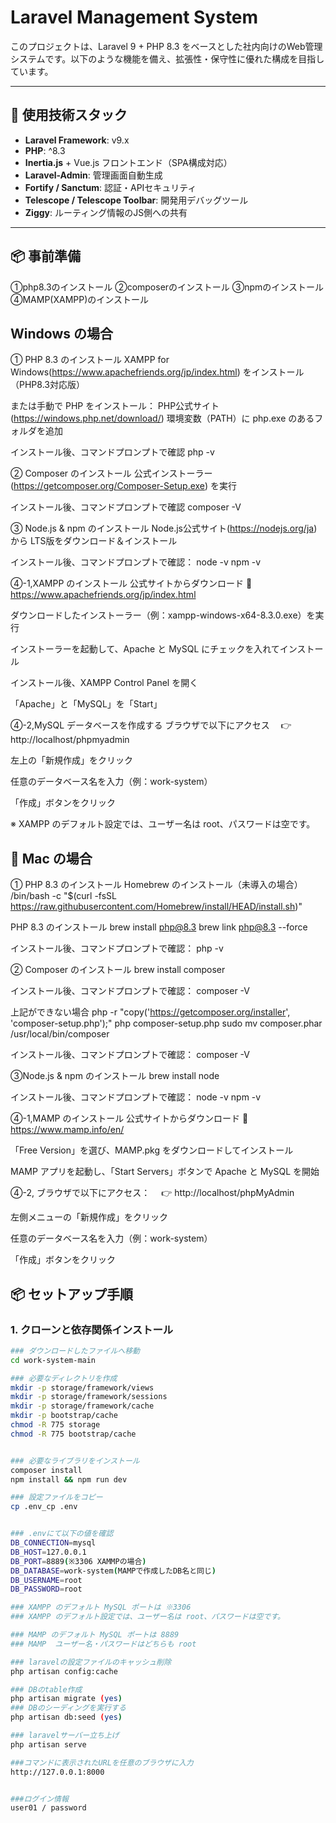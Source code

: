 # Laravel Management System

このプロジェクトは、Laravel 9 + PHP 8.3 をベースとした社内向けのWeb管理システムです。以下のような機能を備え、拡張性・保守性に優れた構成を目指しています。

---

## 🧰 使用技術スタック

- **Laravel Framework**: v9.x
- **PHP**: ^8.3
- **Inertia.js** + Vue.js フロントエンド（SPA構成対応）
- **Laravel-Admin**: 管理画面自動生成
- **Fortify / Sanctum**: 認証・APIセキュリティ
- **Telescope / Telescope Toolbar**: 開発用デバッグツール
- **Ziggy**: ルーティング情報のJS側への共有

---


## 📦 事前準備
①php8.3のインストール
②composerのインストール
③npmのインストール
④MAMP(XAMPP)のインストール


## Windows の場合
① PHP 8.3 のインストール
XAMPP for Windows(https://www.apachefriends.org/jp/index.html) をインストール（PHP8.3対応版）

または手動で PHP をインストール：
PHP公式サイト(https://windows.php.net/download/)
環境変数（PATH）に php.exe のあるフォルダを追加

インストール後、コマンドプロンプトで確認
php -v


② Composer のインストール
公式インストーラー(https://getcomposer.org/Composer-Setup.exe) を実行

インストール後、コマンドプロンプトで確認
composer -V


③ Node.js & npm のインストール
Node.js公式サイト(https://nodejs.org/ja) から LTS版をダウンロード＆インストール

インストール後、コマンドプロンプトで確認：
node -v 
npm -v


④-1,XAMPP のインストール
公式サイトからダウンロード
🔗 https://www.apachefriends.org/jp/index.html

ダウンロードしたインストーラー（例：xampp-windows-x64-8.3.0.exe）を実行

インストーラーを起動して、Apache と MySQL にチェックを入れてインストール

インストール後、XAMPP Control Panel を開く

「Apache」と「MySQL」を「Start」

④-2,MySQL データベースを作成する
ブラウザで以下にアクセス
　👉 http://localhost/phpmyadmin

左上の「新規作成」をクリック

任意のデータベース名を入力（例：work-system）

「作成」ボタンをクリック

※ XAMPP のデフォルト設定では、ユーザー名は root、パスワードは空です。



## 🍎 Mac の場合
① PHP 8.3 のインストール
Homebrew のインストール（未導入の場合）
/bin/bash -c "$(curl -fsSL https://raw.githubusercontent.com/Homebrew/install/HEAD/install.sh)"


PHP 8.3 のインストール
brew install php@8.3
brew link php@8.3 --force

インストール後、コマンドプロンプトで確認：
php -v


② Composer のインストール
brew install composer

インストール後、コマンドプロンプトで確認：
composer -V

上記ができない場合
php -r "copy('https://getcomposer.org/installer', 'composer-setup.php');"
php composer-setup.php
sudo mv composer.phar /usr/local/bin/composer

インストール後、コマンドプロンプトで確認：
composer -V


③Node.js & npm のインストール
brew install node

インストール後、コマンドプロンプトで確認：
node -v
npm -v


④-1,MAMP のインストール
公式サイトからダウンロード
🔗 https://www.mamp.info/en/

「Free Version」を選び、MAMP.pkg をダウンロードしてインストール

MAMP アプリを起動し、「Start Servers」ボタンで Apache と MySQL を開始

④-2,
ブラウザで以下にアクセス：
　👉 http://localhost/phpMyAdmin

左側メニューの「新規作成」をクリック

任意のデータベース名を入力（例：work-system）

「作成」ボタンをクリック



## 📦 セットアップ手順

### 1. クローンと依存関係インストール

```bash
### ダウンロードしたファイルへ移動
cd work-system-main

### 必要なディレクトリを作成
mkdir -p storage/framework/views
mkdir -p storage/framework/sessions
mkdir -p storage/framework/cache
mkdir -p bootstrap/cache
chmod -R 775 storage
chmod -R 775 bootstrap/cache


### 必要なライブラリをインストール
composer install
npm install && npm run dev

### 設定ファイルをコピー
cp .env_cp .env


### .envにて以下の値を確認
DB_CONNECTION=mysql
DB_HOST=127.0.0.1
DB_PORT=8889(※3306 XAMMPの場合)
DB_DATABASE=work-system(MAMPで作成したDB名と同じ)
DB_USERNAME=root
DB_PASSWORD=root

### XAMPP のデフォルト MySQL ポートは ※3306
### XAMPP のデフォルト設定では、ユーザー名は root、パスワードは空です。

### MAMP のデフォルト MySQL ポートは 8889
### MAMP  ユーザー名・パスワードはどちらも root

### laravelの設定ファイルのキャッシュ削除
php artisan config:cache

### DBのtable作成
php artisan migrate (yes)
### DBのシーディングを実行する
php artisan db:seed (yes)

### laravelサーバー立ち上げ
php artisan serve

###コマンドに表示されたURLを任意のブラウザに入力
http://127.0.0.1:8000


###ログイン情報
user01 / password


